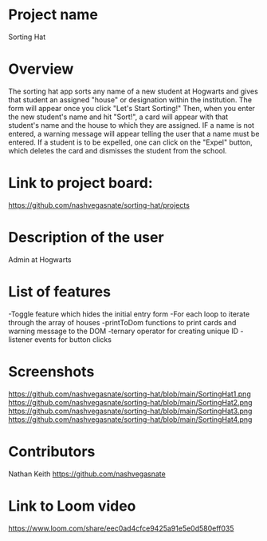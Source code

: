 # Project name 
Sorting Hat

# Overview
The sorting hat app sorts any name of a new student at Hogwarts and gives that student an assigned "house" or designation within the institution. The form will appear once you click "Let's Start Sorting!" Then, when you enter the new student's name and hit "Sort!", a card will appear with that student's name and the house to which they are assigned. IF a name is not entered, a warning message will appear telling the user that a name must be entered. If a student is to be expelled, one can click on the "Expel" button, which deletes the card and dismisses the student from the school.

# Link to project board:
https://github.com/nashvegasnate/sorting-hat/projects

# Description of the user
Admin at Hogwarts

# List of features
-Toggle feature which hides the initial entry form
-For each loop to iterate through the array of houses
-printToDom functions to print cards and warning message to the DOM
-ternary operator for creating unique ID
-listener events for button clicks

# Screenshots
https://github.com/nashvegasnate/sorting-hat/blob/main/SortingHat1.png
https://github.com/nashvegasnate/sorting-hat/blob/main/SortingHat2.png
https://github.com/nashvegasnate/sorting-hat/blob/main/SortingHat3.png
https://github.com/nashvegasnate/sorting-hat/blob/main/SortingHat4.png

# Contributors
Nathan Keith
https://github.com/nashvegasnate


# Link to Loom video
 https://www.loom.com/share/eec0ad4cfce9425a91e5e0d580eff035
